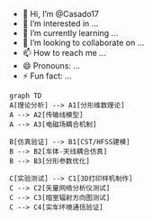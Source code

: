 - 👋 Hi, I’m @Casado17
- 👀 I’m interested in ...
- 🌱 I’m currently learning ...
- 💞️ I’m looking to collaborate on ...
- 📫 How to reach me ...
- 😄 Pronouns: ...
- ⚡ Fun fact: ...

<!---
Casado17/Casado17 is a ✨ special ✨ repository because its `README.md` (this file) appears on your GitHub profile.
You can click the Preview link to take a look at your changes.
--->
```mermaid
graph TD
A[理论分析] --> A1[分形维数理论]
A --> A2[传输线模型]
A --> A3[电磁场耦合机制]

B[仿真验证] --> B1[CST/HFSS建模]
B --> B2[车体-天线耦合仿真]
B --> B3[分形参数优化]

C[实验测试] --> C1[3D打印样机制作]
C --> C2[矢量网络分析仪测试]
C --> C3[暗室辐射方向图测试]
C --> C4[实车环境通信验证]
